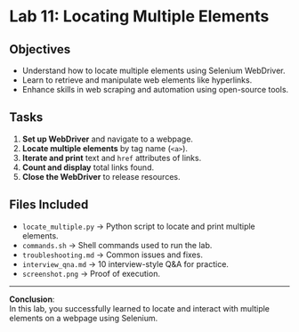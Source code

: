 # Lab 11: Locating Multiple Elements

## Objectives
- Understand how to locate multiple elements using Selenium WebDriver.
- Learn to retrieve and manipulate web elements like hyperlinks.
- Enhance skills in web scraping and automation using open-source tools.

## Tasks
1. **Set up WebDriver** and navigate to a webpage.
2. **Locate multiple elements** by tag name (`<a>`).
3. **Iterate and print** text and `href` attributes of links.
4. **Count and display** total links found.
5. **Close the WebDriver** to release resources.

## Files Included
- `locate_multiple.py` → Python script to locate and print multiple elements.
- `commands.sh` → Shell commands used to run the lab.
- `troubleshooting.md` → Common issues and fixes.
- `interview_qna.md` → 10 interview-style Q&A for practice.
- `screenshot.png` → Proof of execution.

---
**Conclusion**:  
In this lab, you successfully learned to locate and interact with multiple elements on a webpage using Selenium.
